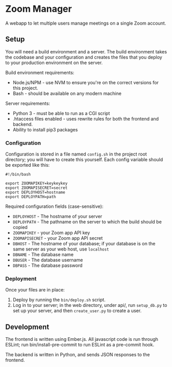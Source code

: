 # Zoom Manager

A webapp to let multiple users manage meetings on a single Zoom account.

## Setup

You will need a build environment and a server. The build environment 
takes the codebase and your configuration and creates the files that you 
deploy to your production environment on the server.

Build environment requirements:
* Node.js/NPM - use NVM to ensure you're on the correct versions for 
	this project.
* Bash - should be available on any modern machine

Server requirements:
* Python 3 - must be able to run as a CGI script
* .htaccess files enabled - uses rewrite rules for both the frontend and 
	backend.
* Ability to install pip3 packages

### Configuration

Configuration is stored in a file named `config.sh` in the project root 
directory; you will have to create this yourself. Each config variable 
should be exported like this:

```
#!/bin/bash

export ZOOMAPIKEY=keykeykey
export ZOOMAPISECRET=secret
export DEPLOYHOST=hostname
export DEPLOYPATH=path
```

Required configuration fields (case-sensitive):
* `DEPLOYHOST` - The hostname of your server
* `DEPLOYPATH` - The pathname on the server to which the build should be 
	copied
* `ZOOMAPIKEY` - your Zoom app API key
* `ZOOMAPISECRET` - your Zoom app API secret
* `DBHOST` - The hostname of your database; if your database is on the 
	same server as your web host, use `localhost`
* `DBNAME` - The database name
* `DBUSER` - The database username
* `DBPASS` - The database password

### Deployment

Once your files are in place:

1. Deploy by running the `bin/deploy.sh` script.
2. Log in to your server; in the web directory, under api/, run 
	 `setup_db.py` to set up your server, and then `create_user.py` to 
	 create a user.

## Development

The frontend is written using Ember.js. All javascript code is run 
through ESLint; run bin/install-pre-commit to run ESLint as a pre-commit 
hook.

The backend is written in Python, and sends JSON responses to the 
frontend.


